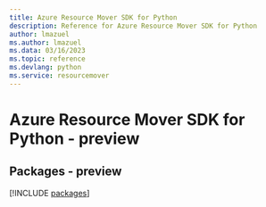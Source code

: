```yaml
---
title: Azure Resource Mover SDK for Python
description: Reference for Azure Resource Mover SDK for Python
author: lmazuel
ms.author: lmazuel
ms.data: 03/16/2023
ms.topic: reference
ms.devlang: python
ms.service: resourcemover
---
```

# Azure Resource Mover SDK for Python - preview
## Packages - preview
[!INCLUDE [packages](resource-mover-index.md)]